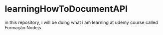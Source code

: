 # learningHowToDocumentAPI
in this repository, i will be doing what i am learning at udemy course called Formação Nodejs
